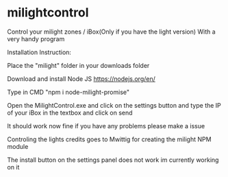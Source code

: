 # milightcontrol
Control your milight zones / iBox(Only if you have the light version) With a very handy program


Installation Instruction:

Place the "milight" folder in your downloads folder

Download and install Node JS
https://nodejs.org/en/

Type in CMD "npm i node-milight-promise"

Open the MilightControl.exe and click on the settings button and type the IP of your iBox in the textbox and click on send

It should work now fine if you have any problems please make a issue

Controling the lights credits goes to Mwittig for creating the milight NPM module

The install button on the settings panel does not work im currently working on it
